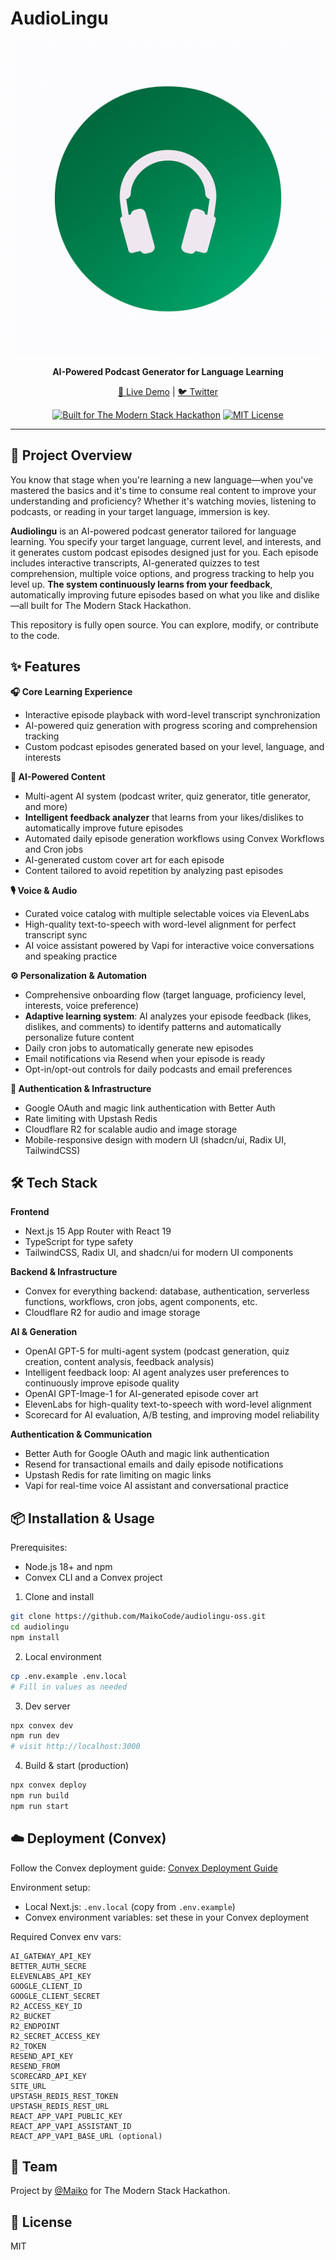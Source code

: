 # AudioLingu

![AudioLingu Banner](./public/banner.png)

<div align="center">

**AI-Powered Podcast Generator for Language Learning**

[🚀 Live Demo](https://audiolingu.com) | [🐦 Twitter](https://x.com/Maikoke5)

[![Built for The Modern Stack Hackathon](https://img.shields.io/badge/Built%20for-The%20Modern%20Stack%20Hackathon-blue)](https://www.convex.dev/hackathons/modernstack)
[![MIT License](https://img.shields.io/badge/License-MIT-green.svg)](./LICENSE)

</div>

---

## 🚀 Project Overview

You know that stage when you're learning a new language—when you've mastered the basics and it's time to consume real content to improve your understanding and proficiency? Whether it's watching movies, listening to podcasts, or reading in your target language, immersion is key.

**Audiolingu** is an AI-powered podcast generator tailored for language learning. You specify your target language, current level, and interests, and it generates custom podcast episodes designed just for you. Each episode includes interactive transcripts, AI-generated quizzes to test comprehension, multiple voice options, and progress tracking to help you level up. **The system continuously learns from your feedback**, automatically improving future episodes based on what you like and dislike—all built for The Modern Stack Hackathon.

This repository is fully open source. You can explore, modify, or contribute to the code.

## ✨ Features

**🎧 Core Learning Experience**

- Interactive episode playback with word-level transcript synchronization
- AI-powered quiz generation with progress scoring and comprehension tracking
- Custom podcast episodes generated based on your level, language, and interests

**🤖 AI-Powered Content**

- Multi-agent AI system (podcast writer, quiz generator, title generator, and more)
- **Intelligent feedback analyzer** that learns from your likes/dislikes to automatically improve future episodes
- Automated daily episode generation workflows using Convex Workflows and Cron jobs
- AI-generated custom cover art for each episode
- Content tailored to avoid repetition by analyzing past episodes

**🎙️ Voice & Audio**

- Curated voice catalog with multiple selectable voices via ElevenLabs
- High-quality text-to-speech with word-level alignment for perfect transcript sync
- AI voice assistant powered by Vapi for interactive voice conversations and speaking practice

**⚙️ Personalization & Automation**

- Comprehensive onboarding flow (target language, proficiency level, interests, voice preference)
- **Adaptive learning system**: AI analyzes your episode feedback (likes, dislikes, and comments) to identify patterns and automatically personalize future content
- Daily cron jobs to automatically generate new episodes
- Email notifications via Resend when your episode is ready
- Opt-in/opt-out controls for daily podcasts and email preferences

**🔐 Authentication & Infrastructure**

- Google OAuth and magic link authentication with Better Auth
- Rate limiting with Upstash Redis
- Cloudflare R2 for scalable audio and image storage
- Mobile-responsive design with modern UI (shadcn/ui, Radix UI, TailwindCSS)

## 🛠️ Tech Stack

**Frontend**

- Next.js 15 App Router with React 19
- TypeScript for type safety
- TailwindCSS, Radix UI, and shadcn/ui for modern UI components

**Backend & Infrastructure**

- Convex for everything backend: database, authentication, serverless functions, workflows, cron jobs, agent components, etc.
- Cloudflare R2 for audio and image storage

**AI & Generation**

- OpenAI GPT-5 for multi-agent system (podcast generation, quiz creation, content analysis, feedback analysis)
- Intelligent feedback loop: AI agent analyzes user preferences to continuously improve episode quality
- OpenAI GPT-Image-1 for AI-generated episode cover art
- ElevenLabs for high-quality text-to-speech with word-level alignment
- Scorecard for AI evaluation, A/B testing, and improving model reliability

**Authentication & Communication**

- Better Auth for Google OAuth and magic link authentication
- Resend for transactional emails and daily episode notifications
- Upstash Redis for rate limiting on magic links
- Vapi for real-time voice AI assistant and conversational practice

## 📦 Installation & Usage

Prerequisites:

- Node.js 18+ and npm
- Convex CLI and a Convex project

1. Clone and install

```bash
git clone https://github.com/MaikoCode/audiolingu-oss.git
cd audiolingu
npm install
```

2. Local environment

```bash
cp .env.example .env.local
# Fill in values as needed
```

3. Dev server

```bash
npx convex dev
npm run dev
# visit http://localhost:3000
```

4. Build & start (production)

```bash
npx convex deploy
npm run build
npm run start
```

## ☁️ Deployment (Convex)

Follow the Convex deployment guide: [Convex Deployment Guide](https://docs.convex.dev/production/hosting/)

Environment setup:

- Local Next.js: `.env.local` (copy from `.env.example`)
- Convex environment variables: set these in your Convex deployment

Required Convex env vars:

```
AI_GATEWAY_API_KEY
BETTER_AUTH_SECRE
ELEVENLABS_API_KEY
GOOGLE_CLIENT_ID
GOOGLE_CLIENT_SECRET
R2_ACCESS_KEY_ID
R2_BUCKET
R2_ENDPOINT
R2_SECRET_ACCESS_KEY
R2_TOKEN
RESEND_API_KEY
RESEND_FROM
SCORECARD_API_KEY
SITE_URL
UPSTASH_REDIS_REST_TOKEN
UPSTASH_REDIS_REST_URL
REACT_APP_VAPI_PUBLIC_KEY
REACT_APP_VAPI_ASSISTANT_ID
REACT_APP_VAPI_BASE_URL (optional)
```

## 👥 Team

Project by [@Maiko](https://x.com/Maikoke5) for The Modern Stack Hackathon.

## 📜 License

MIT
